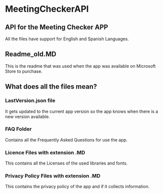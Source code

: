 # MeetingCheckerAPI
## API for the Meeting Checker APP
All the files have support for English and Spanish Languages.

## Readme_old.MD
This is the readme that was used when the app was available on Microsoft Store to purchase.

## What does all the files mean?

### LastVersion.json file
It gets updated to the current app version so the app knows when there is a new version available.

### FAQ Folder
Contains all the Frequently Asked Questions for use the app.

### Licence Files with extension .MD
This contains all the Licenses of the used libraries and fonts.

### Privacy Policy Files with extension .MD
This contains the privacy policy of the app and if it collects information.
